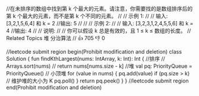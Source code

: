 //在未排序的数组中找到第 k 个最大的元素。请注意，你需要找的是数组排序后的第 k 个最大的元素，而不是第 k 个不同的元素。 
//
// 示例 1: 
//
// 输入: [3,2,1,5,6,4] 和 k = 2
//输出: 5
// 
//
// 示例 2: 
//
// 输入: [3,2,3,1,2,4,5,5,6] 和 k = 4
//输出: 4 
//
// 说明: 
//
// 你可以假设 k 总是有效的，且 1 ≤ k ≤ 数组的长度。 
// Related Topics 堆 分治算法 
// 👍 705 👎 0


//leetcode submit region begin(Prohibit modification and deletion)
class Solution {
    fun findKthLargest(nums: IntArray, k: Int): Int {
        //排序
//        Arrays.sort(nums)
//        return nums[nums.size - k]
        //堆
        val pq: PriorityQueue<Int> = PriorityQueue() // 小顶堆
        for (value in nums) {
            pq.add(value)
            if (pq.size > k) // 维护堆的大小为 K
                pq.poll()
        }
        return pq.peek()
    }
}
//leetcode submit region end(Prohibit modification and deletion)
